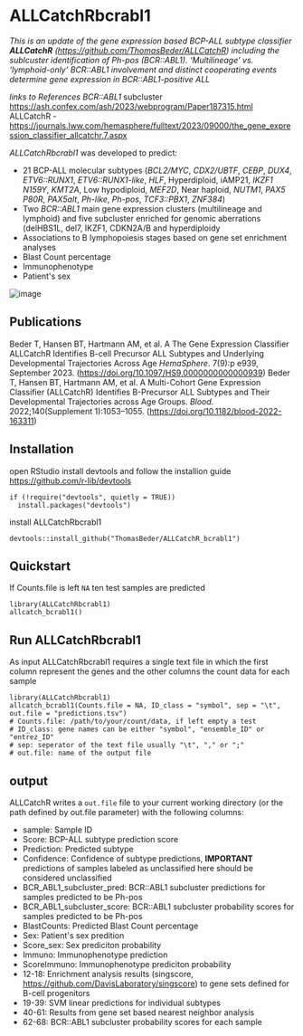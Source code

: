 # ALLCatchRbcrabl1

_This is an update of the gene expression based BCP-ALL subtype classifier **ALLCatchR** (https://github.com/ThomasBeder/ALLCatchR) including the sublcuster identification of Ph-pos (BCR::ABL1). ‘Multilineage’ vs. ‘lymphoid-only’ BCR::ABL1 involvement and distinct cooperating events determine gene expression in BCR::ABL1-positive ALL_

_links to References_
_BCR::ABL1_ subcluster https://ash.confex.com/ash/2023/webprogram/Paper187315.html
ALLCatchR - https://journals.lww.com/hemasphere/fulltext/2023/09000/the_gene_expression_classifier_allcatchr.7.aspx


_ALLCatchRbcrabl1_ was developed to predict:
- 21 BCP-ALL molecular subtypes (_BCL2/MYC_, _CDX2/UBTF_, _CEBP_, _DUX4_, _ETV6::RUNX1_, _ETV6::RUNX1-like_, _HLF_, Hyperdiploid, iAMP21, _IKZF1 N159Y_, _KMT2A_, Low hypodiploid, _MEF2D_, Near haploid, _NUTM1_, _PAX5 P80R_, _PAX5alt_, _Ph-like_, _Ph-pos_, _TCF3::PBX1_, _ZNF384_)
- Two _BCR::ABL1_ main gene expression clusters (multilineage and lymphoid) and five subcluster enriched for genomic aberrations (delHBS1L, del7, IKZF1, CDKN2A/B and hyperdiploidy
- Associations to B lymphopoiesis stages based on gene set enrichment analyses 
- Blast Count percentage
- Immunophenotype
- Patient's sex

![image](ALLCatchR_workflow.png)

## Publications
Beder T, Hansen BT, Hartmann AM, et al. A The Gene Expression Classifier ALLCatchR Identifies B-cell Precursor ALL Subtypes and Underlying Developmental Trajectories Across Age _HemaSphere_.  7(9):p e939, September 2023. (https://doi.org/10.1097/HS9.0000000000000939)
Beder T, Hansen BT, Hartmann AM, et al. A Multi-Cohort Gene Expression Classifier (ALLCatchR) Identifies B-Precursor ALL Subtypes and Their Developmental Trajectories across Age Groups. _Blood_. 2022;140(Supplement 1):1053–1055. (https://doi.org/10.1182/blood-2022-163311)

## Installation
open RStudio
install devtools and follow the installion guide https://github.com/r-lib/devtools
```
if (!require("devtools", quietly = TRUE))
  install.packages("devtools")
```
install ALLCatchRbcrabl1 
```
devtools::install_github("ThomasBeder/ALLCatchR_bcrabl1")
```

## Quickstart
If Counts.file is left ```NA``` ten test samples are predicted
```
library(ALLCatchRbcrabl1)
allcatch_bcrabl1()
```

## Run ALLCatchRbcrabl1
As input ALLCatchRbcrabl1 requires a single text file in which the first column represent the genes and the other columns the count data for each sample
```
library(ALLCatchRbcrabl1)
allcatch_bcrabl1(Counts.file = NA, ID_class = "symbol", sep = "\t", out.file = "predictions.tsv")
# Counts.file: /path/to/your/count/data, if left empty a test
# ID_class: gene names can be either "symbol", "ensemble_ID" or	"entrez_ID"
# sep: seperator of the text file usually "\t", "," or ";"
# out.file: name of the output file
```

## output
ALLCatchR writes a ```out.file``` file to your current working directory (or the path defined by out.file parameter) with the following columns:
- sample: Sample ID
- Score: BCP-ALL subtype prediction score
- Prediction: Predicted subtype
- Confidence: Confidence of subtype predictions, **IMPORTANT** predictions of samples labeled as unclassified here should be considered unclassified
- BCR_ABL1_subcluster_pred: BCR::ABL1 subcluster predictions for samples predicted to be Ph-pos
- BCR_ABL1_subcluster_score: BCR::ABL1 subcluster probability scores for samples predicted to be Ph-pos
- BlastCounts: Predicted Blast Count percentage
- Sex: Patient's sex predition
- Score_sex: Sex prediciton probability
- Immuno: Immunophenotype prediction
- ScoreImmuno: Immunophenotype prediciton probability
- 12-18: Enrichment analysis results (singscore, https://github.com/DavisLaboratory/singscore) to gene sets defined for B-cell progenitors
- 19-39: SVM linear predictions for individual subtypes
- 40-61: Results from gene set based nearest neighbor analysis
- 62-68: BCR::ABL1 subcluster probability scores for each sample
